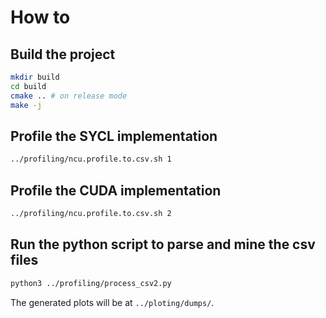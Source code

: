 # How to
## Build the project
```bash
mkdir build
cd build
cmake .. # on release mode 
make -j
```

## Profile the SYCL implementation
```bash
../profiling/ncu.profile.to.csv.sh 1
```

## Profile the CUDA implementation
```bash
../profiling/ncu.profile.to.csv.sh 2
```

## Run the python script to parse and mine the csv files
```bash
python3 ../profiling/process_csv2.py
```
The generated plots will be at `../ploting/dumps/`.